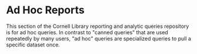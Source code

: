 # Ad Hoc Reports
This section of the Cornell Library reporting and analytic queries repository is for ad hoc queries. In contrast to "canned queries" that are used repeatedly by many users, "ad hoc" queries are specialized queries to pull a specific dataset once. 

